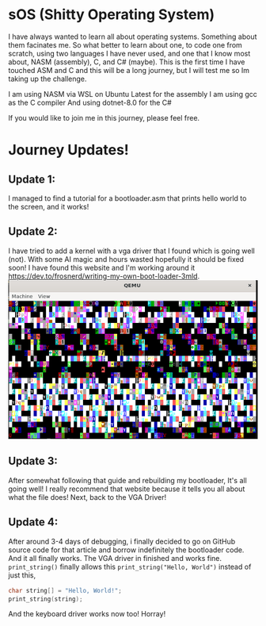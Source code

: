 # sOS (Shitty Operating System)

I have always wanted to learn all about operating systems. Something about them facinates me. So what better to learn about one, to code one from scratch, using two languages I have never used, and one that I know most about, NASM (assembly), C, and C# (maybe). This is the first time I have touched ASM and C and this will be a long journey, but I will test me so Im taking up the challenge.

I am using NASM via WSL on Ubuntu Latest for the assembly
I am using gcc as the C compiler
And using dotnet-8.0 for the C#

If you would like to join me in this journey, please feel free.

# Journey Updates!

## Update 1: 
I managed to find a tutorial for a bootloader.asm that prints hello world to the screen, and it works!

## Update 2: 
I have tried to add a kernel with a vga driver that I found which is going well (not). With some AI magic and hours wasted hopefully it should be fixed soon! I have found this website and I'm working around it https://dev.to/frosnerd/writing-my-own-boot-loader-3mld.
![alt text](image.png)

## Update 3: 
After somewhat following that guide and rebuilding my bootloader, It's all going well! I really recommend that website because it tells you all about what the file does! Next, back to the VGA Driver!

## Update 4: 
After around 3-4 days of debugging, i finally decided to go on GitHub source code for that article and borrow indefinitely the bootloader code. And it all finally works. The VGA driver in finished and works fine. `print_string()` finally allows this `print_string("Hello, World")` instead of just this, 
```c
char string[] = "Hello, World!";
print_string(string);
```
And the keyboard driver works now too! Horray!